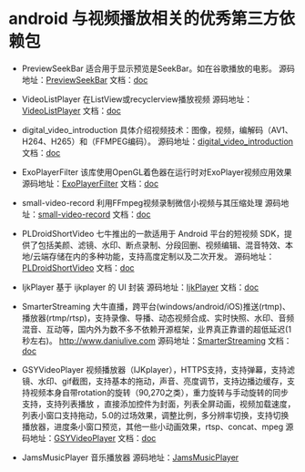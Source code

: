 # android 与视频播放相关的优秀第三方依赖包

* PreviewSeekBar 适合用于显示预览是SeekBar。如在谷歌播放的电影。
源码地址：[PreviewSeekBar](https://github.com/rubensousa/PreviewSeekBar) 文档：[doc](https://github.com/rubensousa/PreviewSeekBar/blob/master/README.md)

* VideoListPlayer 在ListView或recyclerview播放视频
源码地址：[VideoListPlayer](https://github.com/waynell/VideoListPlayer) 文档：[doc](https://github.com/waynell/VideoListPlayer/blob/master/README.md)

* digital_video_introduction 具体介绍视频技术：图像，视频，编解码（AV1、H264、H265）和（FFMPEG编码）。
源码地址：[digital_video_introduction](https://github.com/leandromoreira/digital_video_introduction) 文档：[doc](https://github.com/leandromoreira/digital_video_introduction/blob/master/README.md)

* ExoPlayerFilter 该库使用OpenGL着色器在运行时对ExoPlayer视频应用效果
源码地址：[ExoPlayerFilter](https://github.com/MasayukiSuda/ExoPlayerFilter) 文档：[doc](https://github.com/MasayukiSuda/ExoPlayerFilter/blob/master/README.md)

* small-video-record 利用FFmpeg视频录制微信小视频与其压缩处理
源码地址：[small-video-record](https://github.com/mabeijianxi/small-video-record) 文档：[doc](https://github.com/mabeijianxi/small-video-record/blob/master/README.md)

*  PLDroidShortVideo 七牛推出的一款适用于 Android 平台的短视频 SDK，提供了包括美颜、滤镜、水印、断点录制、分段回删、视频编辑、混音特效、本地/云端存储在内的多种功能，支持高度定制以及二次开发。
源码地址：[PLDroidShortVideo](https://github.com/pili-engineering/PLDroidShortVideo) 文档：[doc](https://github.com/pili-engineering/PLDroidShortVideo/blob/master/README.md)

* IjkPlayer 基于 ijkplayer 的 UI 封装
源码地址：[IjkPlayer](https://github.com/LinXiaoTao/IjkPlayer) 文档：[doc](https://github.com/LinXiaoTao/IjkPlayer/blob/master/README.md)

* SmarterStreaming 大牛直播，跨平台(windows/android/iOS)推送(rtmp)、播放器(rtmp/rtsp)，支持录像、导播、动态视频合成、实时快照、水印、音频混音、互动等，国内外为数不多不依赖开源框架，业界真正靠谱的超低延迟(1秒左右)。 http://www.daniulive.com
源码地址：[SmarterStreaming](https://github.com/daniulive/SmarterStreaming) 文档：[doc](https://github.com/daniulive/SmarterStreaming/blob/master/README.md)

* GSYVideoPlayer 视频播放器（IJKplayer），HTTPS支持，支持弹幕，支持滤镜、水印、gif截图，支持基本的拖动，声音、亮度调节，支持边播边缓存，支持视频本身自带rotation的旋转（90,270之类），重力旋转与手动旋转的同步支持，支持列表播放 ，直接添加控件为封面，列表全屏动画，视频加载速度，列表小窗口支持拖动，5.0的过场效果，调整比例，多分辨率切换，支持切换播放器，进度条小窗口预览，其他一些小动画效果，rtsp、concat、mpeg
 源码地址：[GSYVideoPlayer](https://github.com/CarGuo/GSYVideoPlayer) 文档：[doc](https://github.com/CarGuo/GSYVideoPlayer/blob/master/README.md)
 
 * JamsMusicPlayer 音乐播放器
 源码地址：[JamsMusicPlayer](https://github.com/psaravan/JamsMusicPlayer)
